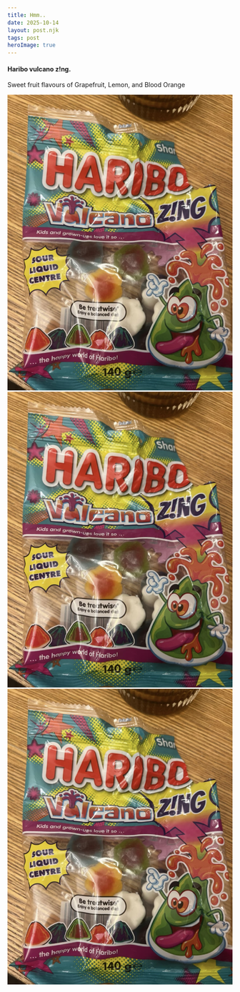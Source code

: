 ```yaml
---
title: Hmm..
date: 2025-10-14
layout: post.njk
tags: post
heroImage: true
---
```


<h4>Haribo vulcano z!ng.</h4>

Sweet fruit flavours of Grapefruit, Lemon, and Blood Orange

<div class="yum">
    <img src="/assets/nom.jpg" alt="gummie">
    <img class="yum2"src="/assets/nom.jpg" alt="candy">
     <img class="yum3"src="/assets/nom.jpg" alt="haribo">
</div>
